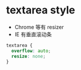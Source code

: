 # textarea style

- Chrome 等有 resizer
- IE 有垂直滚动条


```css
textarea {
  overflow: auto;
  resize: none;
}
```

